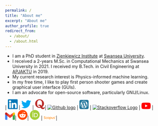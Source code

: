 ```yaml
---
permalink: /
title: "About me"
excerpt: "About me"
author_profile: true
redirect_from: 
  - /about/
  - /about.html
---
```


* I am a PhD student in [Zienkiewicz Institute](https://www.swansea.ac.uk/science-and-engineering/research/zienkiewicz-institute-for-modelling-data-ai/) at [Swansea University](https://www.swansea.ac.uk/).
* I received a 2-years M.Sc. in Computational Mechanics at Swansea University in 2021. I received my B.Tech. in Civil Engineering at [APJAKTU](https://aktu.ac.in/) in 2019.
* My current research interest is Physics-informed machine learning.
* In my free time, I like to play first person shooter games and create graphical user interface (GUIs).
* I am an advocate for open-source software, particularly GNU/Linux.

| [<img src="Asset/Linkedin.svg" alt="Linkedin Logo" width="32">](https://www.linkedin.com/in/prak-sharma/) | [<img src="Asset/Twitter.svg" alt="Twitter Logo" width="32">](https://twitter.com/prakhar962) | [<img src="Asset/quora.png" alt="quora logo" width="32">](https://www.quora.com/profile/Prakhar-Sharma-290)| [<img src="https://cdn.svgporn.com/logos/github-icon.svg" alt="Github logo" width="34">](https://github.com/praksharma) | [<img src="Asset/wordpress.svg" alt="wordpress Logo" width="30">](https://prakhar962.wordpress.com/) | [<img src="https://cdn.svgporn.com/logos/stackoverflow-icon.svg" alt="Stackoverflow Logo" width="28">](https://stackoverflow.com/users/14598633/prakhar-sharma) | [<img src="Asset/youtube.svg" alt="youtube Logo" width="30">](https://www.youtube.com/@wonder_hd) | [<img src="Asset/gmail.svg" alt="Gmail logo" width="32">](mailto:prakhars962@gmail.com)| [<img src="Asset/reddit.svg" alt="reddit logo" width="32">](https://www.reddit.com/user/Captain-Thor)| [<img src="Asset/ORCID.svg.png" alt="orcid logo" width="32">](https://orcid.org/my-orcid?orcid=0000-0002-7635-1857) | [<img src="Asset/Scopus.png" alt="scopus logo" width="40">](https://www.scopus.com/authid/detail.uri?authorId=57693143700)|